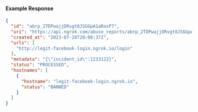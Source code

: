<!-- Code generated for API Clients. DO NOT EDIT. -->
#### Example Response
```json
{
  "id": "abrp_2TDPwajjDRvgt8JSGGpA1aRosP7",
  "uri": "https://api.ngrok.com/abuse_reports/abrp_2TDPwajjDRvgt8JSGGpA1aRosP7",
  "created_at": "2023-07-28T20:08:37Z",
  "urls": [
    "http://legit-facebook-login.ngrok.io/login"
  ],
  "metadata": "{\"incident_id\":1233122}",
  "status": "PROCESSED",
  "hostnames": [
    {
      "hostname": "legit-facebook-login.ngrok.io",
      "status": "BANNED"
    }
  ]
}